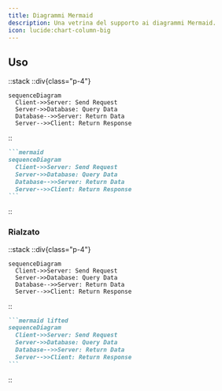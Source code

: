 ```yaml
---
title: Diagrammi Mermaid
description: Una vetrina del supporto ai diagrammi Mermaid.
icon: lucide:chart-column-big
---
```


## Uso

::stack
  ::div{class="p-4"}
  ```mermaid
  sequenceDiagram
    Client->>Server: Send Request
    Server->>Database: Query Data
    Database-->>Server: Return Data
    Server-->>Client: Return Response
  ```
  ::
  ````md
  ```mermaid
  sequenceDiagram
    Client->>Server: Send Request
    Server->>Database: Query Data
    Database-->>Server: Return Data
    Server-->>Client: Return Response
  ```
  ````
::

### Rialzato

::stack
  ::div{class="p-4"}
  ```mermaid lifted
  sequenceDiagram
    Client->>Server: Send Request
    Server->>Database: Query Data
    Database-->>Server: Return Data
    Server-->>Client: Return Response
  ```
  ::
  ````md
  ```mermaid lifted
  sequenceDiagram
    Client->>Server: Send Request
    Server->>Database: Query Data
    Database-->>Server: Return Data
    Server-->>Client: Return Response
  ```
  ````
::
